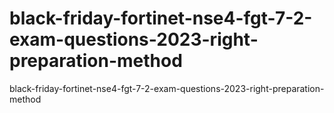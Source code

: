 # black-friday-fortinet-nse4-fgt-7-2-exam-questions-2023-right-preparation-method
black-friday-fortinet-nse4-fgt-7-2-exam-questions-2023-right-preparation-method
